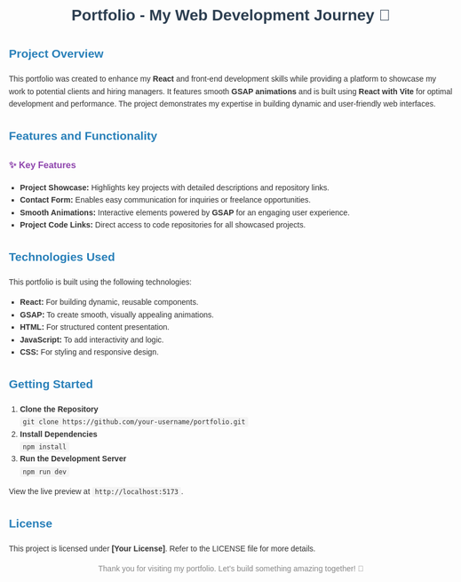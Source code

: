 <body style="font-family: Arial, sans-serif; line-height: 1.6; max-width: 800px; margin: auto; color: #333;">
  <h1 style="text-align: center; color: #2C3E50;">Portfolio - My Web Development Journey 🚀</h1>

  <h2 style="color: #2980B9;">Project Overview</h2>
  <p>
    This portfolio was created to enhance my <strong>React</strong> and front-end development skills while providing a platform to showcase my work to potential clients and hiring managers. It features smooth <strong>GSAP animations</strong> and is built using <strong>React with Vite</strong> for optimal development and performance. The project demonstrates my expertise in building dynamic and user-friendly web interfaces.
  </p>

  <h2 style="color: #2980B9;">Features and Functionality</h2>
  <h3 style="color: #8E44AD;">✨ Key Features</h3>
  <ul style="list-style-type: square; padding-left: 20px;">
    <li><strong>Project Showcase:</strong> Highlights key projects with detailed descriptions and repository links.</li>
    <li><strong>Contact Form:</strong> Enables easy communication for inquiries or freelance opportunities.</li>
    <li><strong>Smooth Animations:</strong> Interactive elements powered by <strong>GSAP</strong> for an engaging user experience.</li>
    <li><strong>Project Code Links:</strong> Direct access to code repositories for all showcased projects.</li>
  </ul>

  <h2 style="color: #2980B9;">Technologies Used</h2>
  <p>This portfolio is built using the following technologies:</p>
  <ul style="list-style-type: square; padding-left: 20px;">
    <li><strong>React:</strong> For building dynamic, reusable components.</li>
    <li><strong>GSAP:</strong> To create smooth, visually appealing animations.</li>
    <li><strong>HTML:</strong> For structured content presentation.</li>
    <li><strong>JavaScript:</strong> To add interactivity and logic.</li>
    <li><strong>CSS:</strong> For styling and responsive design.</li>
  </ul>

  <h2 style="color: #2980B9;">Getting Started</h2>
  <ol style="padding-left: 20px;">
    <li><strong>Clone the Repository</strong><br>
      <code style="background-color: #F4F4F4; padding: 2px 5px; border-radius: 3px;">git clone https://github.com/your-username/portfolio.git</code>
    </li>
    <li><strong>Install Dependencies</strong><br>
      <code style="background-color: #F4F4F4; padding: 2px 5px; border-radius: 3px;">npm install</code>
    </li>
    <li><strong>Run the Development Server</strong><br>
      <code style="background-color: #F4F4F4; padding: 2px 5px; border-radius: 3px;">npm run dev</code>
    </li>
  </ol>
  <p>View the live preview at <code style="background-color: #F4F4F4; padding: 2px 5px; border-radius: 3px;">http://localhost:5173</code>.</p>

  <h2 style="color: #2980B9;">License</h2>
  <p>This project is licensed under <strong>[Your License]</strong>. Refer to the LICENSE file for more details.</p>

  <p style="text-align: center; color: #888;">Thank you for visiting my portfolio. Let’s build something amazing together! 🌟</p>
</body>
